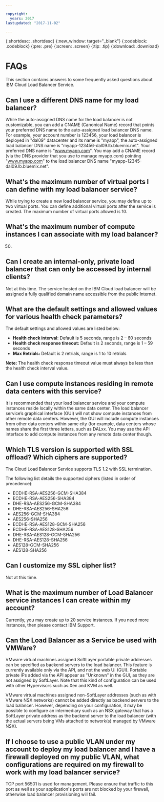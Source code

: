```yaml
---

copyright:
  years: 2017
lastupdated: "2017-11-02"

---
```


{:shortdesc: .shortdesc}
{:new_window: target="_blank"}
{:codeblock: .codeblock}
{:pre: .pre}
{:screen: .screen}
{:tip: .tip}
{:download: .download}

# FAQs

This section contains answers to some frequently asked questions about IBM Cloud Load Balancer Service.

## Can I use a different DNS name for my load balancer?

While the auto-assigned DNS name for the load balancer is not customizable, you can add a CNAME (Canonical Name) record that points your preferred DNS name to the auto-assigned load balancer DNS name. For example, your account number is 123456, your load balancer is deployed in "dal09" datacenter and its name is "myapp", the auto-assigned load balancer DNS name is "myapp-123456-dal09.lb.bluemix.net". Your preferred DNS name is "www.myapp.com". You may add a CNAME record (via the DNS provider that you use to manage myapp.com) pointing "www.myapp.com" to the load balancer DNS name "myapp-12345-dal09.lb.bluemix.net".

## What's the maximum number of virtual ports I can define with my load balancer service?

While trying to create a new load balancer service, you may define up to two virtual ports. You can define additional virtual ports after the service is created. The maximum number of virtual ports allowed is 10. 

## What's the maximum number of compute instances I can associate with my load balancer?

50.

## Can I create an internal-only, private load balancer that can only be accessed by internal clients?  

Not at this time. The service hosted on the IBM Cloud load balancer will be assigned a fully qualified domain name accessible from the public Internet. 

## What are the default settings and allowed values for various health check parameters?

The default settings and allowed values are listed below:

* **Health check interval:** Default is 5 seconds, range is 2 – 60 seconds
* **Health check response timeout:** Default is 2 seconds, range is 1 – 59 seconds
* **Max Retrials:** Default is 2 retrials, range is 1 to 10 retrials

**Note:** The health check response timeout value must always be less than the health check interval value. 

## Can I use compute instances residing in remote data centers with this service? 

It is recommended that your load balancer service and your compute instances reside locally within the same data center. The load balancer service’s graphical interface (GUI) will not show compute instances from other remote data centers. However, the GUI will include compute instances from other data centers within same city (for example, data centers whose names share the first three letters, such as DALxx. You may use the API interface to add compute instances from any remote data center though. 

## Which TLS version is supported with SSL offload? Which ciphers are supported?

The Cloud Load Balancer Service supports TLS 1.2 with SSL termination. 

The following list details the supported ciphers (listed in order of precedence):  

* ECDHE-RSA-AES256-GCM-SHA384 
* ECDHE-RSA-AES256-SHA384 
* DHE-RSA-AES256-GCM-SHA384 
* DHE-RSA-AES256-SHA256 
* AES256-GCM-SHA384 
* AES256-SHA256 
* ECDHE-RSA-AES128-GCM-SHA256 
* ECDHE-RSA-AES128-SHA256 
* DHE-RSA-AES128-GCM-SHA256 
* DHE-RSA-AES128-SHA256 
* AES128-GCM-SHA256 
* AES128-SHA256 

## Can I customize my SSL cipher list?

Not at this time.

## What is the maximum number of Load Balancer service instances I can create within my account? 

Currently, you may create up to 20 service instances. If you need more instances, then please contact IBM Support. 

## Can the Load Balancer as a Service be used with VMWare? 

VMware virtual machines assigned SoftLayer portable private addresses can be specified as backend servers to the load balancer. This feature is currently available only via the API, and not the web UI (GUI). Portable private IPs added via the API appear as "Unknown" in the GUI, as they are not assigned by SoftLayer. Note that this kind of configuration can be used with other Hypervisors such as Xen and KVM as well.

VMware virtual machines assigned non-SoftLayer addresses (such as with VMware NSX networks) cannot be added directly as backend servers to the load balancer. However, depending on your configuration, it may be possible to configure an intermediary such as an NSX gateway that has a SoftLayer private address as the backend server to the load balancer (with the actual servers being VMs attached to network(s) managed by VMware NSX).

## If I choose to use a public VLAN under my account to deploy my load balancer and I have a firewall deployed on my public VLAN, what configurations are required on my firewall to work with my load balancer service?

TCP port 56501 is used for management. Please ensure that traffic to this port as well as your application's ports are not blocked by your firewall, otherwise load balancer provisioning will fail.


